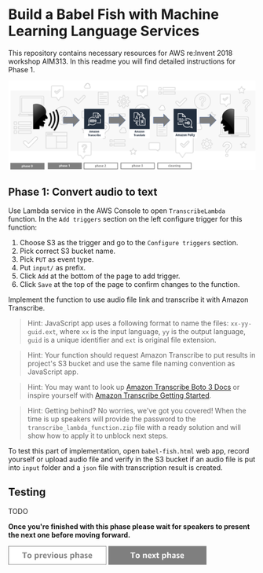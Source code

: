Build a Babel Fish with Machine Learning Language Services
=========================================

This repository contains necessary resources for AWS re:Invent 2018 workshop AIM313. In this readme you will find detailed instructions for Phase 1.

<img src="../../img/flow1.png" />


Phase 1: Convert audio to text
-----

Use Lambda service in the AWS Console to open `TranscribeLambda` function. In the `Add triggers` section on the left configure trigger for this function:

1. Choose S3 as the trigger and go to the `Configure triggers` section.
1. Pick correct S3 bucket name.
1. Pick `PUT` as event type.
1. Put `input/` as prefix.
1. Click `Add` at the bottom of the page to add trigger.
1. Click `Save` at the top of the page to confirm changes to the function.

Implement the function to use audio file link and transcribe it with Amazon Transcribe.

> Hint: JavaScript app uses a following format to name the files: `xx-yy-guid.ext`, where `xx` is the input language, `yy` is the output language, `guid` is a unique identifier and `ext` is original file extension.

> Hint: Your function should request Amazon Transcribe to put results in project's S3 bucket and use the same file naming convention as JavaScript app.

> Hint: You may want to look up [Amazon Transcribe Boto 3 Docs](https://boto3.amazonaws.com/v1/documentation/api/latest/reference/services/transcribe.html) or inspire yourself with [Amazon Transcribe Getting Started](https://docs.aws.amazon.com/transcribe/latest/dg/getting-started-python.html).

> Hint: Getting behind? No worries, we've got you covered! When the time is up speakers will provide the password to the `transcribe_lambda_function.zip` file with a ready solution and will show how to apply it to unblock next steps.

To test this part of implementation, open `babel-fish.html` web app, record yourself or upload audio file and verify in the S3 bucket if an audio file is put into `input` folder and a `json` file with transcription result is created.

## Testing
TODO

**Once you're finished with this phase please wait for speakers to present the next one before moving forward.**


<a href="../phase0/README.md"><img src="../../img/button-previous.png" width="200"></a>
<a href="../phase2/README.md"><img src="../../img/button-next.png" width="200"></a>

